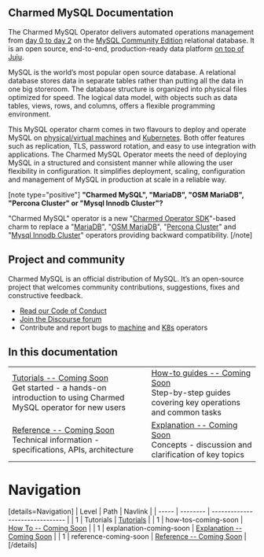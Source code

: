 ## Charmed MySQL Documentation
The Charmed MySQL Operator delivers automated operations management from [day 0 to day 2](https://codilime.com/blog/day-0-day-1-day-2-the-software-lifecycle-in-the-cloud-age/) on the [MySQL Community Edition](https://www.mysql.com/products/community/) relational database. It is an open source, end-to-end, production-ready data platform [on top of Juju](https://juju.is/).

MySQL is the world’s most popular open source database. A relational database stores data in separate tables rather than putting all the data in one big storeroom. The database structure is organized into physical files optimized for speed. The logical data model, with objects such as data tables, views, rows, and columns, offers a flexible programming environment.

This MySQL operator charm comes in two flavours to deploy and operate MySQL on [physical/virtual machines](https://github.com/canonical/mysql-operator) and [Kubernetes](https://github.com/canonical/mysql-k8s-operator). Both offer features such as replication, TLS, password rotation, and easy to use integration with applications. The Charmed MySQL Operator meets the need of deploying MySQL in a structured and consistent manner while allowing the user flexibility in configuration. It simplifies deployment, scaling, configuration and management of MySQL in production at scale in a reliable way.

[note type="positive"]
**"Charmed MySQL", "MariaDB", "OSM MariaDB", "Percona Cluster" or "Mysql Innodb Cluster"?**

"Charmed MySQL" operator is a new "[Charmed Operator SDK](https://juju.is/docs/sdk)"-based charm to replace a "[MariaDB](https://charmhub.io/mariadb)", "[OSM MariaDB](https://charmhub.io/charmed-osm-mariadb-k8s)", "[Percona Cluster](https://charmhub.io/percona-cluster)" and "[Mysql Innodb Cluster](https://charmhub.io/mysql-innodb-cluster)" operators providing backward compatibility.
[/note]

## Project and community

Charmed MySQL is an official distribution of MySQL. It’s an open-source project that welcomes community contributions, suggestions, fixes and constructive feedback.
- [Read our Code of Conduct](https://ubuntu.com/community/code-of-conduct)
- [Join the Discourse forum](https://discourse.charmhub.io/tag/mysql)
- Contribute and report bugs to [machine](https://github.com/canonical/mysql-operator) and [K8s](https://github.com/canonical/mysql-k8s-operator) operators

## In this documentation

| | |
|--|--|
|  [Tutorials -- Coming Soon]()</br>  Get started - a hands-on introduction to using Charmed MySQL operator for new users </br> |  [How-to guides -- Coming Soon]() </br> Step-by-step guides covering key operations and common tasks |
| [Reference -- Coming Soon]() </br> Technical information - specifications, APIs, architecture | [Explanation -- Coming Soon]() </br> Concepts - discussion and clarification of key topics  |

# Navigation
[details=Navigation]
| Level | Path     | Navlink                         |
| ----- | -------- | ------------------------------- |
| 1 | Tutorials | [Tutorials](/t/charmed-mysql-tutorial/8623?channel=8.0/edge) |
| 1 | how-tos-coming-soon | [How To -- Coming Soon]() |
| 1 | explanation-coming-soon | [Explanation -- Coming Soon]() |
| 1 | reference-coming-soon | [Reference -- Coming Soon]() |
[/details]
